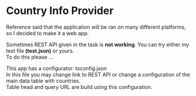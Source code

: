# Country Info Provider

Reference said that the application will be ran on many different platforms, so I decided to make it a web app. 

Sometimes REST API given in the task is **not working**. You can try either my test file **(test.json)** or yours.\
To do this please ...

This app has a configurator: tsconfig.json\
In this file you may change link to REST API or change a configuration of the main data table with countries.\
Table head and query URL are build using this configuration.